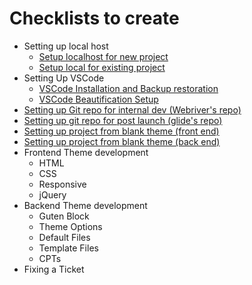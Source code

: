 # Checklists to create

- Setting up local host
  - [Setup localhost for new project](01_localhost_setup/01_a_setting_up_local_host_new_project/README.md)
  - [Setup local for existing project](01_localhost_setup/02_a_setup_local_for_existing_project/README.md)
- Setting Up VSCode
  - [VSCode Installation and Backup restoration](02_vscode_setup/02_a_installation_vscode/README.md)
  - [VSCode Beautification Setup](02_vscode_setup/02_b_vscode_beautification/README.md)
- [Setting up Git repo for internal dev (Webriver's repo)](04_settingup_webriver_git_repo/README.md)
- [Setting up git repo for post launch (glide's repo)](05_Setting_up_git_repo_for_post_launch/README.md)
- [Setting up project from blank theme (front end)](06_setting_up_scratch_blank_project_font_end/06_a_setup_project_from_blank_frontend/README.md)
- [Setting up project from blank theme (back end)](06_setting_up_scratch_blank_project_font_end/06_b_setup_project_from_blank_backend/README.md)
- Frontend Theme development
  - HTML
  - CSS
  - Responsive
  - jQuery
- Backend Theme development
  - Guten Block
  - Theme Options
  - Default Files
  - Template Files
  - CPTs
- Fixing a Ticket
